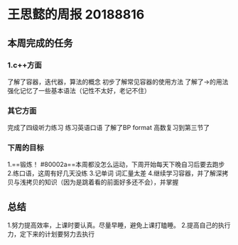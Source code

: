 # **王思懿**的周报 20188816

## **本周完成的任务**

### **1.c++方面**
了解了容器，迭代器，算法的概念
初步了解常见容器的使用方法
了解了->的用法
强化记忆了一些基本语法（记性不太好，老记不住）

### **其它方面**
完成了四级听力练习
练习英语口语
了解了BP format
高数复习到第三节了

### **下周的目标**
1.==锻炼！ #80002a==本周都没怎么运动，下周开始每天下晚自习后要去跑步
2.练口语，这周有好几天没练
3.记单词 词汇量太差
4.继续学习容器，并了解深拷贝与浅拷贝的知识（因为是跳着看的前面好多还不会），并掌握

## **总结**
1.努力提高效率，上课时要认真。尽量早睡，避免上课打瞌睡。
2.提高自己的执行力，定下来的计划要努力去执行
